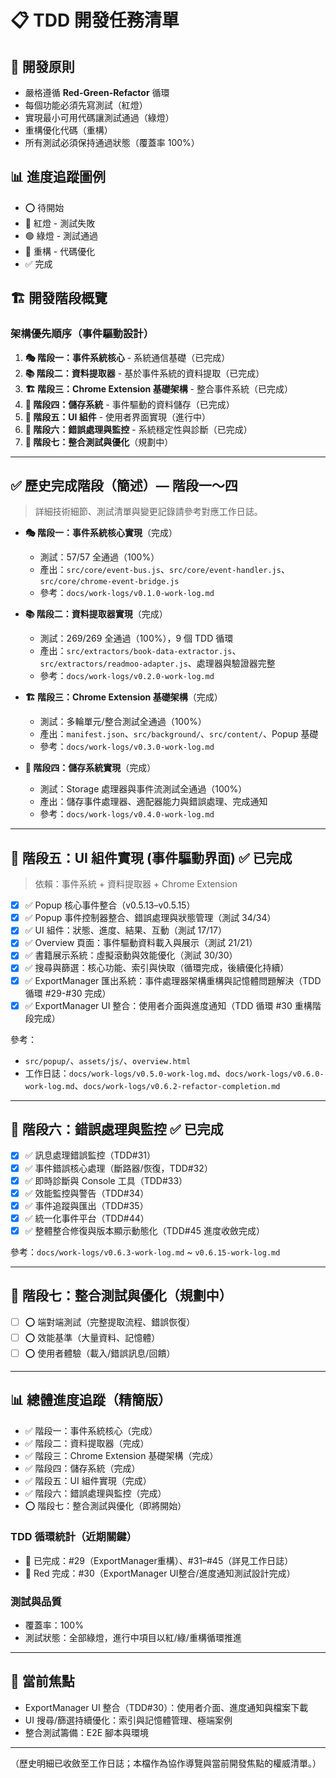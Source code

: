 # 📋 TDD 開發任務清單

## 🎯 開發原則

- 嚴格遵循 **Red-Green-Refactor** 循環
- 每個功能必須先寫測試（紅燈）
- 實現最小可用代碼讓測試通過（綠燈）
- 重構優化代碼（重構）
- 所有測試必須保持通過狀態（覆蓋率 100%）

## 📊 進度追蹤圖例

- ⭕ 待開始
- 🔴 紅燈 - 測試失敗
- 🟢 綠燈 - 測試通過
- 🔵 重構 - 代碼優化
- ✅ 完成

## 🏗 開發階段概覽

### 架構優先順序（事件驅動設計）

1. **🎭 階段一：事件系統核心** - 系統通信基礎（已完成）
2. **📚 階段二：資料提取器** - 基於事件系統的資料提取（已完成）
3. **🏗 階段三：Chrome Extension 基礎架構** - 整合事件系統（已完成）
4. **💾 階段四：儲存系統** - 事件驅動的資料儲存（已完成）
5. **🎨 階段五：UI 組件** - 使用者界面實現（進行中）
6. **🔧 階段六：錯誤處理與監控** - 系統穩定性與診斷（已完成）
7. **🔗 階段七：整合測試與優化**（規劃中）

---

## ✅ 歷史完成階段（簡述）— 階段一～四

> 詳細技術細節、測試清單與變更記錄請參考對應工作日誌。

- **🎭 階段一：事件系統核心實現**（完成）
  - 測試：57/57 全通過（100%）
  - 產出：`src/core/event-bus.js`、`src/core/event-handler.js`、`src/core/chrome-event-bridge.js`
  - 參考：`docs/work-logs/v0.1.0-work-log.md`

- **📚 階段二：資料提取器實現**（完成）
  - 測試：269/269 全通過（100%），9 個 TDD 循環
  - 產出：`src/extractors/book-data-extractor.js`、`src/extractors/readmoo-adapter.js`、處理器與驗證器完整
  - 參考：`docs/work-logs/v0.2.0-work-log.md`

- **🏗 階段三：Chrome Extension 基礎架構**（完成）
  - 測試：多輪單元/整合測試全通過（100%）
  - 產出：`manifest.json`、`src/background/`、`src/content/`、Popup 基礎
  - 參考：`docs/work-logs/v0.3.0-work-log.md`

- **💾 階段四：儲存系統實現**（完成）
  - 測試：Storage 處理器與事件流測試全通過（100%）
  - 產出：儲存事件處理器、適配器能力與錯誤處理、完成通知
  - 參考：`docs/work-logs/v0.4.0-work-log.md`

---

## 🎨 階段五：UI 組件實現 (事件驅動界面) ✅ 已完成

> 依賴：事件系統 + 資料提取器 + Chrome Extension

- [x] ✅ Popup 核心事件整合（v0.5.13–v0.5.15）
- [x] ✅ Popup 事件控制器整合、錯誤處理與狀態管理（測試 34/34）
- [x] ✅ UI 組件：狀態、進度、結果、互動（測試 17/17）
- [x] ✅ Overview 頁面：事件驅動資料載入與展示（測試 21/21）
- [x] ✅ 書籍展示系統：虛擬滾動與效能優化（測試 30/30）
- [x] ✅ 搜尋與篩選：核心功能、索引與快取（循環完成，後續優化持續）
- [x] ✅ ExportManager 匯出系統：事件處理器架構重構與記憶體問題解決（TDD 循環 #29-#30 完成）
- [x] ✅ ExportManager UI 整合：使用者介面與進度通知（TDD 循環 #30 重構階段完成）

參考：
- `src/popup/`、`assets/js/`、`overview.html`
- 工作日誌：`docs/work-logs/v0.5.0-work-log.md`、`docs/work-logs/v0.6.0-work-log.md`、`docs/work-logs/v0.6.2-refactor-completion.md`

---

## 🔧 階段六：錯誤處理與監控 ✅ 已完成

- [x] ✅ 訊息處理錯誤監控（TDD#31）
- [x] ✅ 事件錯誤核心處理（斷路器/恢復，TDD#32）
- [x] ✅ 即時診斷與 Console 工具（TDD#33）
- [x] ✅ 效能監控與警告（TDD#34）
- [x] ✅ 事件追蹤與匯出（TDD#35）
- [x] ✅ 統一化事件平台（TDD#44）
- [x] ✅ 整體整合修復與版本顯示動態化（TDD#45 進度收斂完成）

參考：`docs/work-logs/v0.6.3-work-log.md` ~ `v0.6.15-work-log.md`

---

## 🔗 階段七：整合測試與優化（規劃中）

- [ ] ⭕ 端對端測試（完整提取流程、錯誤恢復）
- [ ] ⭕ 效能基準（大量資料、記憶體）
- [ ] ⭕ 使用者體驗（載入/錯誤訊息/回饋）

---

## 📊 總體進度追蹤（精簡版）

- ✅ 階段一：事件系統核心（完成）
- ✅ 階段二：資料提取器（完成）
- ✅ 階段三：Chrome Extension 基礎架構（完成）
- ✅ 階段四：儲存系統（完成）
- ✅ 階段五：UI 組件實現（完成）
- ✅ 階段六：錯誤處理與監控（完成）
- ⭕ 階段七：整合測試與優化（即將開始）

### TDD 循環統計（近期關鍵）

- 🔵 已完成：#29（ExportManager重構）、#31–#45（詳見工作日誌）
- 🔴 Red 完成：#30（ExportManager UI整合/進度通知測試設計完成）

### 測試與品質

- 覆蓋率：100%
- 測試狀態：全部綠燈，進行中項目以紅/綠/重構循環推進

---

## 🎯 當前焦點

- ExportManager UI 整合（TDD#30）：使用者介面、進度通知與檔案下載
- UI 搜尋/篩選持續優化：索引與記憶體管理、極端案例  
- 整合測試籌備：E2E 腳本與環境

---

（歷史明細已收斂至工作日誌；本檔作為協作導覽與當前開發焦點的權威清單。）
